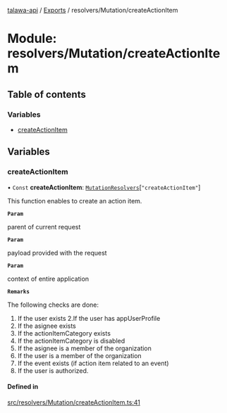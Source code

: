 [talawa-api](../README.md) / [Exports](../modules.md) / resolvers/Mutation/createActionItem

# Module: resolvers/Mutation/createActionItem

## Table of contents

### Variables

- [createActionItem](resolvers_Mutation_createActionItem.md#createactionitem)

## Variables

### createActionItem

• `Const` **createActionItem**: [`MutationResolvers`](types_generatedGraphQLTypes.md#mutationresolvers)[``"createActionItem"``]

This function enables to create an action item.

**`Param`**

parent of current request

**`Param`**

payload provided with the request

**`Param`**

context of entire application

**`Remarks`**

The following checks are done:
1. If the user exists
2.If the user has appUserProfile
3. If the asignee exists
4. If the actionItemCategory exists
5. If the actionItemCategory is disabled
6. If the asignee is a member of the organization
7. If the user is a member of the organization
8. If the event exists (if action item related to an event)
9. If the user is authorized.

#### Defined in

[src/resolvers/Mutation/createActionItem.ts:41](https://github.com/PalisadoesFoundation/talawa-api/blob/53234da/src/resolvers/Mutation/createActionItem.ts#L41)
